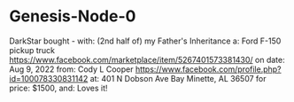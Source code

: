 # Genesis-Node-0
DarkStar bought - with: (2nd half of) my Father's Inheritance a: Ford F-150 pickup truck https://www.facebook.com/marketplace/item/5267401573381430/ on date: Aug 9, 2022 from: Cody L Cooper https://www.facebook.com/profile.php?id=100078330831142 at: 401 N Dobson Ave Bay Minette, AL 36507 for price: $1500, and: Loves it!
